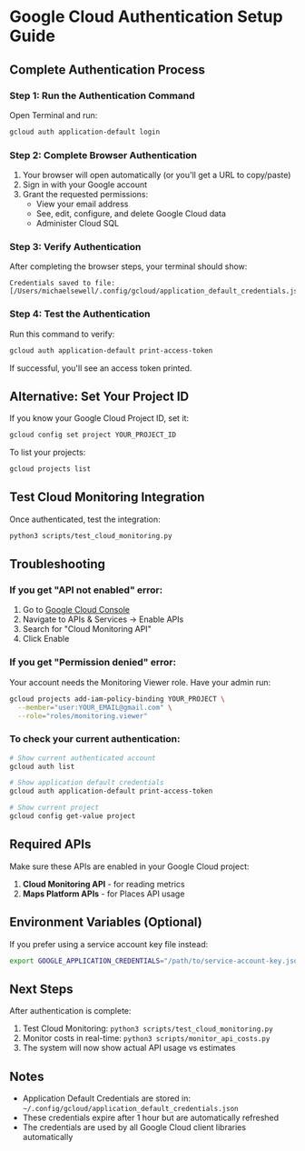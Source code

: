 # Google Cloud Authentication Setup Guide

## Complete Authentication Process

### Step 1: Run the Authentication Command
Open Terminal and run:
```bash
gcloud auth application-default login
```

### Step 2: Complete Browser Authentication
1. Your browser will open automatically (or you'll get a URL to copy/paste)
2. Sign in with your Google account
3. Grant the requested permissions:
   - View your email address
   - See, edit, configure, and delete Google Cloud data
   - Administer Cloud SQL

### Step 3: Verify Authentication
After completing the browser steps, your terminal should show:
```
Credentials saved to file: [/Users/michaelsewell/.config/gcloud/application_default_credentials.json]
```

### Step 4: Test the Authentication
Run this command to verify:
```bash
gcloud auth application-default print-access-token
```

If successful, you'll see an access token printed.

## Alternative: Set Your Project ID

If you know your Google Cloud Project ID, set it:
```bash
gcloud config set project YOUR_PROJECT_ID
```

To list your projects:
```bash
gcloud projects list
```

## Test Cloud Monitoring Integration

Once authenticated, test the integration:
```bash
python3 scripts/test_cloud_monitoring.py
```

## Troubleshooting

### If you get "API not enabled" error:
1. Go to [Google Cloud Console](https://console.cloud.google.com)
2. Navigate to APIs & Services → Enable APIs
3. Search for "Cloud Monitoring API"
4. Click Enable

### If you get "Permission denied" error:
Your account needs the Monitoring Viewer role. Have your admin run:
```bash
gcloud projects add-iam-policy-binding YOUR_PROJECT \
  --member="user:YOUR_EMAIL@gmail.com" \
  --role="roles/monitoring.viewer"
```

### To check your current authentication:
```bash
# Show current authenticated account
gcloud auth list

# Show application default credentials
gcloud auth application-default print-access-token

# Show current project
gcloud config get-value project
```

## Required APIs
Make sure these APIs are enabled in your Google Cloud project:
1. **Cloud Monitoring API** - for reading metrics
2. **Maps Platform APIs** - for Places API usage

## Environment Variables (Optional)
If you prefer using a service account key file instead:
```bash
export GOOGLE_APPLICATION_CREDENTIALS="/path/to/service-account-key.json"
```

## Next Steps
After authentication is complete:
1. Test Cloud Monitoring: `python3 scripts/test_cloud_monitoring.py`
2. Monitor costs in real-time: `python3 scripts/monitor_api_costs.py`
3. The system will now show actual API usage vs estimates

## Notes
- Application Default Credentials are stored in: `~/.config/gcloud/application_default_credentials.json`
- These credentials expire after 1 hour but are automatically refreshed
- The credentials are used by all Google Cloud client libraries automatically